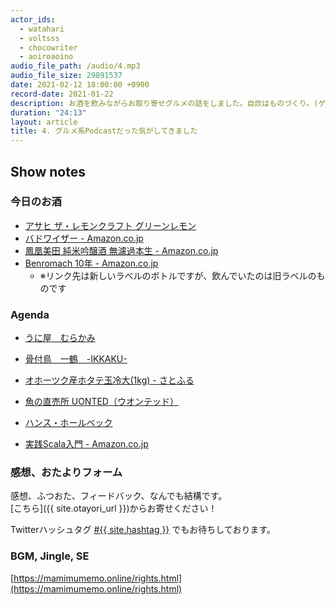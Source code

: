 ```yaml
---
actor_ids:
  - watahari
  - voltsss
  - chocowriter
  - aoiroaoino
audio_file_path: /audio/4.mp3
audio_file_size: 29891537
date: 2021-02-12 18:00:00 +0900
record-date: 2021-01-22
description: お酒を飲みながらお取り寄せグルメの話をしました。自炊はものづくり。(ゲスト：aoiroaoino氏)
duration: "24:13"
layout: article
title: 4. グルメ系Podcastだった気がしてきました
---
```


## Show notes

### 今日のお酒
- [アサヒ ザ・レモンクラフト グリーンレモン](https://www.asahibeer.co.jp/thecraftrtd/)
- [バドワイザー - Amazon.co.jp](https://www.amazon.co.jp/dp/B07L2ZH9WC/)
- [鳳凰美田 純米吟醸酒 無濾過本生 - Amazon.co.jp](https://www.amazon.co.jp/dp/B07GWJ1R3H/)
- [Benromach 10年 - Amazon.co.jp](https://www.amazon.co.jp/dp/B01BGEKY6S)
  - ※リンク先は新しいラベルのボトルですが、飲んでいたのは旧ラベルのものです

### Agenda
- [うに屋　むらかみ](https://www.uniya.net/)
- [骨付鳥　一鶴　-IKKAKU-](https://www.ikkaku.co.jp/)
- [オホーツク産ホタテ玉冷大(1kg) - さとふる](https://www.satofull.jp/products/detail.php?product_id=3000691)
- [魚の直売所 UONTED（ウオンテッド）](https://uonted.com/)
- [ハンス・ホールベック](https://www.hanshohlweck.com/)

- [実践Scala入門 - Amazon.co.jp](https://www.amazon.co.jp/dp/4297101416)

### 感想、おたよりフォーム
感想、ふつおた、フィードバック、なんでも結構です。<br>
[こちら]({{ site.otayori_url }})からお寄せください！

Twitterハッシュタグ <a href="https://twitter.com/search?q=%23{{ site.hashtag }}" target="_blank">#{{ site.hashtag }}</a> でもお待ちしております。

### BGM, Jingle, SE
[https://mamimumemo.online/rights.html](https://mamimumemo.online/rights.html)
